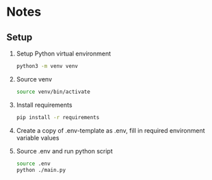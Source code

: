 # Notes

## Setup

1. Setup Python virtual environment

    ```bash
    python3 -m venv venv
    ```

2. Source venv

    ```bash
    source venv/bin/activate
    ```

3. Install requirements

    ```bash
    pip install -r requirements
    ```

4. Create a copy of .env-template as .env, fill in required environment variable values
5. Source .env and run python script

    ```bash
    source .env
    python ./main.py
    ```

